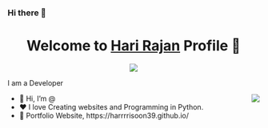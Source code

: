 ### Hi there 👋

<p align="center">
  <h1 align="center">Welcome to <a href="https://harrrrisoon39.github.io/">Hari Rajan</a> Profile 👋</h1>
</p>
<p align="center">
  <a align="center" href="https://github.com/DenverCoder1/readme-typing-svg"><img src="https://readme-typing-svg.herokuapp.com?&font=IBM+Plex+Sans&color=F72EE2&size=25&lines=Welcome+to+my+GitHub+Profile!;I'm+a+Front+end+developer;I'm+a+competitive+programmer;I'm+a+Flask+developer" /></a>
</p>
<p>I am a Developer</p>
<img align="right" src="https://media.giphy.com/media/M9gbBd9nbDrOTu1Mqx/giphy.gif">
<ul>
  <li>👋 Hi, I’m @</li>
  <li>❤️ I love Creating websites and Programming in Python.</li>
  <li>🧐 Portfolio Website, https://harrrrisoon39.github.io/</li>
</ul>

